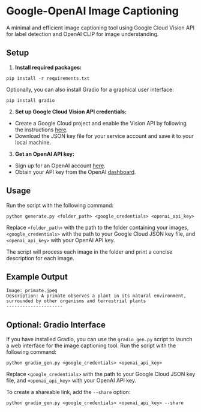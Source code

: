 # Google-OpenAI Image Captioning

A minimal and efficient image captioning tool using Google Cloud Vision API for label detection and OpenAI CLIP for image understanding.

## Setup

1. **Install required packages:**

```
pip install -r requirements.txt
```

Optionally, you can also install Gradio for a graphical user interface:

```
pip install gradio
```

2. **Set up Google Cloud Vision API credentials:**

- Create a Google Cloud project and enable the Vision API by following the instructions [here](https://cloud.google.com/vision/docs/before-you-begin).
- Download the JSON key file for your service account and save it to your local machine.

3. **Get an OpenAI API key:**

- Sign up for an OpenAI account [here](https://beta.openai.com/signup/).
- Obtain your API key from the OpenAI [dashboard](https://beta.openai.com/dashboard/).

## Usage

Run the script with the following command:

```
python generate.py <folder_path> <google_credentials> <openai_api_key>
```

Replace `<folder_path>` with the path to the folder containing your images, `<google_credentials>` with the path to your Google Cloud JSON key file, and `<openai_api_key>` with your OpenAI API key.

The script will process each image in the folder and print a concise description for each image.

## Example Output

```
Image: primate.jpeg
Description: A primate observes a plant in its natural environment, surrounded by other organisms and terrestrial plants
---------------------
```

## Optional: Gradio Interface

If you have installed Gradio, you can use the `gradio_gen.py` script to launch a web interface for the image captioning tool. Run the script with the following command:

```
python gradio_gen.py <google_credentials> <openai_api_key>
```

Replace `<google_credentials>` with the path to your Google Cloud JSON key file, and `<openai_api_key>` with your OpenAI API key.

To create a shareable link, add the `--share` option:

```
python gradio_gen.py <google_credentials> <openai_api_key> --share
```
